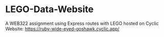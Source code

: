 # LEGO-Data-Website
A WEB322 assignment using Express routes with LEGO hosted on Cyclic
Website:
https://ruby-wide-eyed-goshawk.cyclic.app/
